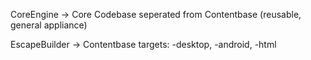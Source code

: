 CoreEngine -> Core Codebase seperated from Contentbase (reusable, general appliance)

EscapeBuilder -> Contentbase
	targets: -desktop, -android, -html